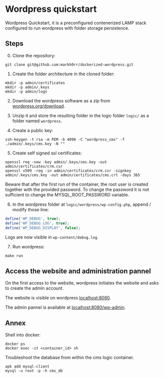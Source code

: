 # Wordpress quickstart 

Wordpress Quickstart, it is a preconfigured contenerized LAMP stack configured to run wordpress with folder storage persistence. 

## Steps 

0. Clone the repository:
```
git clone git@github.com:markh0rr/dockerized-wordpress.git
```

1. Create the folder architecture in the cloned folder:
```
mkdir -p admin/certificates
mkdir -p admin/.keys
mkdir -p admin/logs
```

2. Download the wordpress software as a zip from [wordpress.org/download](https://fr.wordpress.org/download/).

3. Unzip it and store the resulting folder in the logic folder `logic/` as a folder named `wordpress`.

4. Create a public key:
```
ssh-keygen -t rsa -m PEM -b 4096 -C "wordpress_cms" -f ./admin/.keys/cms.key -N ""
```

5. Create self signed ssl certificates:
```
openssl req -new -key admin/.keys/cms.key -out admin/certificates/crm.csr
openssl x509 -req -in admin/certificates/crm.csr -signkey admin/.keys/cms.key -out admin/certificates/cms.crt -days 365
```

Beware that after the first run of the container, the root user is created together with the provided password. To change the password it is not sufficient to change the MYSQL_ROOT_PASSWORD variable. 

6. In the wordpress folder at `logic/wordpress/wp-config.php`, append / modify those line: 
```php
define('WP_DEBUG', true);
define('WP_DEBUG_LOG', true);
define('WP_DEBUG_DISPLAY', false);
```

Logs are now visible in `wp-content/debug.log`.

7. Run wordpress:
```
make run
```

## Access the website and administration pannel

On the first access to the website, wordpress initiates the website and asks to create the admin account.

The website is visible on wordpress [localhost:8080](http://localhost:8080).

The admin pannel is available at [localhost:8080/wp-admin](http://localhost:8080/wp-admin).

## Annex

Shell into docker: 
```
docker ps 
docker exec -it <container_id> sh 
```

Troubleshoot the database from within the cms logic container. 
```
apk add mysql-client
mysql -u root -p -h cms_db
```
